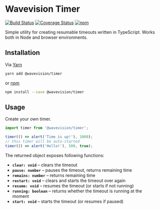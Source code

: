 # Wavevision Timer

[![Build Status](https://travis-ci.org/wavevision/timer.svg?branch=master)](https://travis-ci.org/wavevision/timer)
[![Coverage Status](https://coveralls.io/repos/github/wavevision/timer/badge.svg?branch=master)](https://coveralls.io/github/wavevision/timer?branch=master)
[![npm](https://img.shields.io/npm/v/@wavevision/timer)](https://www.npmjs.com/package/@wavevision/timer)

Simple utility for creating resumable timeouts written in TypeScript. Works both in Node and browser environments.

## Installation

Via [Yarn](https://yarnpkg.com)

```bash
yarn add @wavevision/timer
```

or [npm](https://npmjs.com)

```bash
npm install --save @wavevision/timer
```

## Usage

Create your own timer.

```typescript
import timer from '@wavevision/timer';

timer(() => alert('Time is up!'), 1000);
// this timer will be auto-started
timer(() => alert('Hello!'), 500, true);
```

The returned object exposes following functions:

- **`clear: void`** – clears the timeout
- **`pause: number`** – pauses the timeout, returns remaining time
- **`remains: number`** – returns remaining time
- **`restart: void`** – clears and starts the timeout over again
- **`resume: void`** – resumes the timeout (or starts if not running)
- **`running: boolean`** – returns whether the timeout is running at the moment
- **`start: void`** – starts the timeout (or resumes if paused)
